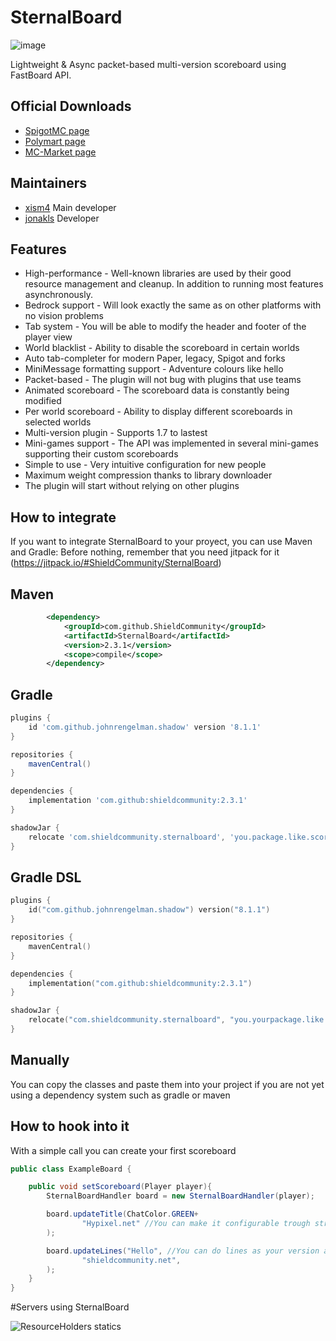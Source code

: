 # SternalBoard

![image](https://user-images.githubusercontent.com/76608233/146663681-08cf1e75-e288-44f4-8c79-fdda3531980b.png)

Lightweight & Async packet-based multi-version scoreboard using FastBoard API.

## Official Downloads

* [SpigotMC page](https://www.spigotmc.org/resources/sternalboard-lightweight-animated-scoreboard.89245/)
* [Polymart page](https://polymart.org/resource/sternalboard-lightweight.1379)
* [MC-Market page](https://www.mc-market.org/resources/20395/)

## Maintainers
* [xism4](https://github.com/xism4) Main developer
* [jonakls](https://github.com/jonakls) Developer

## Features
* High-performance - Well-known libraries are used by their good resource management and cleanup. In addition to running most features asynchronously.
* Bedrock support - Will look exactly the same as on other platforms with no vision problems
* Tab system - You will be able to modify the header and footer of the player view 
* World blacklist - Ability to disable the scoreboard in certain worlds
* Auto tab-completer for modern Paper, legacy, Spigot and forks
* MiniMessage formatting support - Adventure colours like <red>hello<reset>
* Packet-based - The plugin will not bug with plugins that use teams
* Animated scoreboard - The scoreboard data is constantly being modified
* Per world scoreboard - Ability to display different scoreboards in selected worlds
* Multi-version plugin - Supports 1.7 to lastest
* Mini-games support - The API was implemented in several mini-games supporting their custom scoreboards
* Simple to use - Very intuitive configuration for new people
* Maximum weight compression thanks to library downloader
* The plugin will start without relying on other plugins
  
## How to integrate
If you want to integrate SternalBoard to your proyect, you can use Maven and Gradle:
Before nothing, remember that you need jitpack for it (https://jitpack.io/#ShieldCommunity/SternalBoard)

## Maven
```xml
        <dependency>
            <groupId>com.github.ShieldCommunity</groupId>
            <artifactId>SternalBoard</artifactId>
            <version>2.3.1</version>
            <scope>compile</scope>
        </dependency>
```

## Gradle
```gradle
plugins {
    id 'com.github.johnrengelman.shadow' version '8.1.1'
}

repositories {
    mavenCentral()
}

dependencies {
    implementation 'com.github:shieldcommunity:2.3.1'
}

shadowJar {
    relocate 'com.shieldcommunity.sternalboard', 'you.package.like.scoreboard'
}
```

## Gradle DSL
```kts
plugins {
    id("com.github.johnrengelman.shadow") version("8.1.1")
}

repositories {
    mavenCentral()
}

dependencies {
    implementation("com.github:shieldcommunity:2.3.1")
}

shadowJar {
    relocate("com.shieldcommunity.sternalboard", "you.yourpackage.like.scoreboard")
}
```

## Manually
You can copy the classes and paste them into your project if you are not yet using a dependency system such as gradle or maven

## How to hook into it
With a simple call you can create your first scoreboard

```java
public class ExampleBoard {

    public void setScoreboard(Player player){
        SternalBoardHandler board = new SternalBoardHandler(player);

        board.updateTitle(ChatColor.GREEN+
                "Hypixel.net" //You can make it configurable trough strings tho
        );

        board.updateLines("Hello", //You can do lines as your version allows!
                "shieldcommunity.net",
        );
    }
}

```

#Servers using SternalBoard

<img src="https://bstats.org/signatures/bukkit/SternalBoard.svg" alt="ResourceHolders statics">
